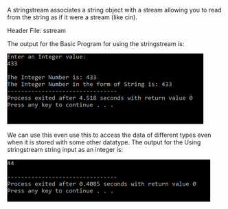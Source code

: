 A stringstream associates a string object with a stream allowing you to read from the string as if it were a stream (like cin).

Header File: sstream

The output for the Basic Program for using the stringstream is:

![Basic StringStream](Basic_StringStream.PNG)


We can use this even use this to access the data of different types even when it is stored with some other datatype.
The output for the Using stringstream string input as an integer is:

![Using_stringstream_for_string_input_as_an_integer](Using_stringstream_for_string_input_as_an_interger.PNG)
